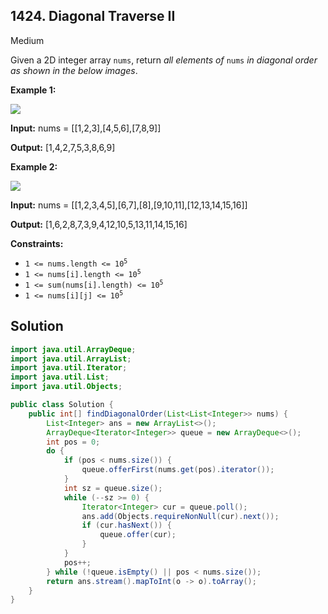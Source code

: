 ## 1424\. Diagonal Traverse II

Medium

Given a 2D integer array `nums`, return _all elements of_ `nums` _in diagonal order as shown in the below images_.

**Example 1:**

![](https://assets.leetcode.com/uploads/2020/04/08/sample_1_1784.png)

**Input:** nums = [[1,2,3],[4,5,6],[7,8,9]]

**Output:** [1,4,2,7,5,3,8,6,9]

**Example 2:**

![](https://assets.leetcode.com/uploads/2020/04/08/sample_2_1784.png)

**Input:** nums = [[1,2,3,4,5],[6,7],[8],[9,10,11],[12,13,14,15,16]]

**Output:** [1,6,2,8,7,3,9,4,12,10,5,13,11,14,15,16]

**Constraints:**

*   <code>1 <= nums.length <= 10<sup>5</sup></code>
*   <code>1 <= nums[i].length <= 10<sup>5</sup></code>
*   <code>1 <= sum(nums[i].length) <= 10<sup>5</sup></code>
*   <code>1 <= nums[i][j] <= 10<sup>5</sup></code>

## Solution

```java
import java.util.ArrayDeque;
import java.util.ArrayList;
import java.util.Iterator;
import java.util.List;
import java.util.Objects;

public class Solution {
    public int[] findDiagonalOrder(List<List<Integer>> nums) {
        List<Integer> ans = new ArrayList<>();
        ArrayDeque<Iterator<Integer>> queue = new ArrayDeque<>();
        int pos = 0;
        do {
            if (pos < nums.size()) {
                queue.offerFirst(nums.get(pos).iterator());
            }
            int sz = queue.size();
            while (--sz >= 0) {
                Iterator<Integer> cur = queue.poll();
                ans.add(Objects.requireNonNull(cur).next());
                if (cur.hasNext()) {
                    queue.offer(cur);
                }
            }
            pos++;
        } while (!queue.isEmpty() || pos < nums.size());
        return ans.stream().mapToInt(o -> o).toArray();
    }
}
```